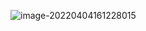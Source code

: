 ![image-20220404161228015](C:\Users\阔耳小耽\AppData\Roaming\Typora\typora-user-images\image-20220404161228015.png)